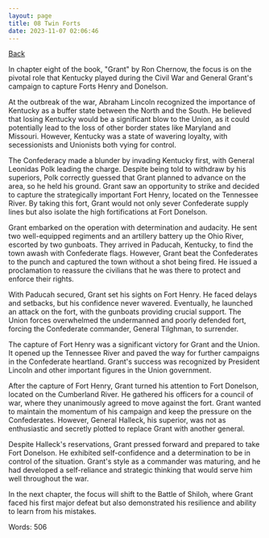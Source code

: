 ```yaml
---
layout: page
title: 08 Twin Forts
date: 2023-11-07 02:06:46
---
```


[Back](./)


In chapter eight of the book, "Grant" by Ron Chernow, the focus is on the pivotal role that Kentucky played during the Civil War and General Grant's campaign to capture Forts Henry and Donelson.

At the outbreak of the war, Abraham Lincoln recognized the importance of Kentucky as a buffer state between the North and the South. He believed that losing Kentucky would be a significant blow to the Union, as it could potentially lead to the loss of other border states like Maryland and Missouri. However, Kentucky was a state of wavering loyalty, with secessionists and Unionists both vying for control.

The Confederacy made a blunder by invading Kentucky first, with General Leonidas Polk leading the charge. Despite being told to withdraw by his superiors, Polk correctly guessed that Grant planned to advance on the area, so he held his ground. Grant saw an opportunity to strike and decided to capture the strategically important Fort Henry, located on the Tennessee River. By taking this fort, Grant would not only sever Confederate supply lines but also isolate the high fortifications at Fort Donelson.

Grant embarked on the operation with determination and audacity. He sent two well-equipped regiments and an artillery battery up the Ohio River, escorted by two gunboats. They arrived in Paducah, Kentucky, to find the town awash with Confederate flags. However, Grant beat the Confederates to the punch and captured the town without a shot being fired. He issued a proclamation to reassure the civilians that he was there to protect and enforce their rights.

With Paducah secured, Grant set his sights on Fort Henry. He faced delays and setbacks, but his confidence never wavered. Eventually, he launched an attack on the fort, with the gunboats providing crucial support. The Union forces overwhelmed the undermanned and poorly defended fort, forcing the Confederate commander, General Tilghman, to surrender.

The capture of Fort Henry was a significant victory for Grant and the Union. It opened up the Tennessee River and paved the way for further campaigns in the Confederate heartland. Grant's success was recognized by President Lincoln and other important figures in the Union government.

After the capture of Fort Henry, Grant turned his attention to Fort Donelson, located on the Cumberland River. He gathered his officers for a council of war, where they unanimously agreed to move against the fort. Grant wanted to maintain the momentum of his campaign and keep the pressure on the Confederates. However, General Halleck, his superior, was not as enthusiastic and secretly plotted to replace Grant with another general.

Despite Halleck's reservations, Grant pressed forward and prepared to take Fort Donelson. He exhibited self-confidence and a determination to be in control of the situation. Grant's style as a commander was maturing, and he had developed a self-reliance and strategic thinking that would serve him well throughout the war.

In the next chapter, the focus will shift to the Battle of Shiloh, where Grant faced his first major defeat but also demonstrated his resilience and ability to learn from his mistakes.

Words: 506